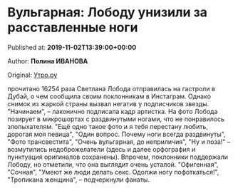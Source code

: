 
# Вульгарная: Лободу унизили за расставленные ноги

Published at: **2019-11-02T13:39:00+00:00**

Author: **Полина ИВАНОВА**

Original: [Утро.ру](https://utro.ru/showbiz/2019/11/02/1423130.shtml)

прочитано 16254 раза
Светлана Лобода отправилась на гастроли в Дубай, о чем сообщила своим поклонникам в Инстаграм. Однако снимок из жаркой страны вызвал негатив у подписчиков звезды.
"Начинаем", – лаконично подписала кадр артистка. На фото Лобода позирует в микрошортах с раздвинутыми ногами, что не понравилось злопыхателям.
"Ещё одно такое фото и я тебя перестану любить, дорогая моя певица", "Один вопрос. Почему ноги всегда раздвинуты", "Фото трансвестита", "Очень вульгарная, до неприличия", "Ну и поза!" – возмутились недоброжелатели (здесь и далее орфография и пунктуация оригиналов сохранены).
Впрочем, поклонники поддержали Лободу, но отметили, что она выглядит очень усталой.
"Офигенная", "Сочная", "Умеют же люди делать секс. Одолжи ногу пофоткаться!", "Тропикана женщина", – подчеркнули фанаты.
